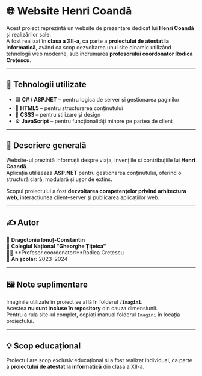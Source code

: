 # 🌐 Website Henri Coandă

Acest proiect reprezintă un website de prezentare dedicat lui **Henri Coandă** și realizărilor sale.  
A fost realizat în **clasa a XII-a**, ca parte a **proiectului de atestat la informatică**, având ca scop dezvoltarea unui site dinamic utilizând tehnologii web moderne, sub îndrumarea **profesorului coordonator Rodica Crețescu**.

---

## 🔧 Tehnologii utilizate
- 🟦 **C# / ASP.NET** – pentru logica de server și gestionarea paginilor  
- 🧱 **HTML5** – pentru structurarea conținutului  
- 🎨 **CSS3** – pentru stilizare și design  
- ⚙️ **JavaScript** – pentru funcționalități minore pe partea de client  

---

## 📄 Descriere generală
Website-ul prezintă informații despre viața, invențiile și contribuțiile lui **Henri Coandă**.  
Aplicația utilizează **ASP.NET** pentru gestionarea conținutului, oferind o structură clară, modulară și ușor de extins.  

Scopul proiectului a fost **dezvoltarea competențelor privind arhitectura web**, interacțiunea client–server și publicarea aplicațiilor web.

---

## ✍️ Autor
👤 **Dragotoniu Ionuț-Constantin**  
🏫 **Colegiul Național "Gheorghe Țițeica"**  
👨‍🏫 **Profesor coordonator:**Rodica Crețescu  
📅 **An școlar:** 2023–2024  

---

## 🖼️ Note suplimentare
Imaginile utilizate în proiect se află în folderul **`/Imagini`**.  
Acestea **nu sunt incluse în repository** din cauza dimensiunii.  
Pentru a rula site-ul complet, copiați manual folderul `Imagini` în locația proiectului.

---

## 💡 Scop educațional
Proiectul are scop exclusiv educațional și a fost realizat individual, ca parte a **proiectului de atestat la informatică** din clasa a XII-a.
